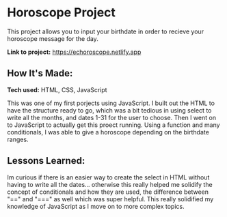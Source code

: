# Horoscope Project

This project allows you to input your birthdate in order to recieve your horoscope message for the day.

**Link to project:** https://echoroscope.netlify.app

## How It's Made:

**Tech used:** HTML, CSS, JavaScript

This was one of my first porjects using JavaScript. I built out the HTML to have the structure ready to go, which was a bit tedious in using select to write all the months, and dates 1-31 for the user to choose. Then I went on to JavaScript to actually get this proect running. Using a function and many conditionals, I was able to give a horoscope depending on the birthdate ranges. 

## Lessons Learned:

Im curious if there is an easier way to create the select in HTML without having to write all the dates... otherwise this really helped me solidify the concept of conditionals and how they are used, the difference between "==" and "===" as well which was super helpful. This really solidified my knowledge of JavaScript as I move on to more complex topics. 
